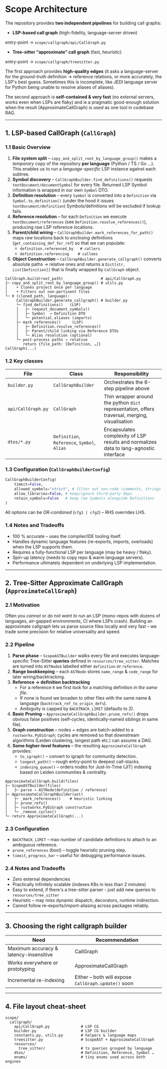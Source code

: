 # Scope Architecture

The repository provides **two independent pipelines** for building call graphs:

- **LSP-based call graph** (high-fidelity, language-server driven)

entry-point → `scope/callgraph/api/CallGraph.py`
- **Tree-sitter “approximate” call graph** (fast, heuristic)

entry-point → `scope/callgraph/treesitter.py`

The first approach provides **high-quality edges** (it asks a language-server for the *ground-truth* definition → reference relations, or more accurately, the LSP's best guess. Sometimes this is incomplete, like JEDI language server for Python being unable to resolve aliases of aliases).  

The second approach is **self-contained & very fast** (no external servers, works even when LSPs are flaky) and is a pragmatic good-enough solution when the result (ApproximateCallGraph) is used as one tool in codebase RAG.

---

## 1. LSP-based CallGraph (`CallGraph`)

### 1.1 Basic Overview

1. **File system split** – `copy_and_split_root_by_language_group()` makes a *temporary* copy of the repository **per language** (Python / TS / Go …).  This enables us to run a *language-specific* LSP instance against each subtree.
2. **Symbol discovery** – `CallGraphBuilder.find_definitions()` requests `textDocument/documentSymbol` for every file.  Returned LSP Symbol information is wrapped in our own `Symbol` DTO.
3. **Definition resolution** – every `Symbol` is converted into a `Definition` via `Symbol.to_definition()` (under the hood it issues `textDocument/definition`) Symbols/definitions will be excluded if lookup fails.
4. **Reference resolution** – for each `Definition` we execute `textDocument/references` (see `Definition.resolve_references()`), producing raw LSP reference locations.
5. **Parent/child wiring** – `CallGraphBuilder.mark_references_for_path()` maps raw locations back to *enclosing* definitions (`get_containing_def_for_ref`) so that we can populate:
   * `definition.referenced_by   # callers`
   * `definition.referencing    # callees`
6. **Object Construction** – `CallGraphBuilder.generate_callgraph()` converts absolute paths → relative ones and returns a `Dict[str, List[Definition]]` that is finally wrapped by `CallGraph` object.


```text
CallGraph.build(root_path)                 # api/CallGraph.py
├─ copy_and_split_root_by_language_group() # utils.py
│    • Clones project once per language
│    • Filters out non-pertinent files
└─ ∀ (cloned_path, language):
     CallGraphBuilder.generate_callgraph() # builder.py
     └─ find_definitions()   (LSP)
     │   ├─ request_document_symbols()
     │   ├─ Symbol  → Definition DTO
     │   └─ potential_aliases (imports)
     ├─ mark_references()     (LSP)
     │   ├─ Definition.resolve_references()
     │   ├─ Parent/child linking via Reference DTOs
     │   └─ Alias resolution (optional)
     └─ post-process paths → relative
        return {file_path: [Definition, …]}
CallGraph(...)
```

### 1.2 Key classes

| File | Class | Responsibility |
|------|-------|----------------|
| `builder.py` | `CallGraphBuilder` | Orchestrates the 6-step pipeline above |
| `api/CallGraph.py` | `CallGraph` | Thin wrapper around the python `dict` representation, offers traversal, merging, visualisation |
| `dtos/*.py` | `Definition`, `Reference`, `Symbol`, `Alias` | Encapsulates complexity of LSP results and normalizes data to lang-agnostic interface |

### 1.3 Configuration (`CallGraphBuilderConfig`)

```python
CallGraphBuilderConfig(
    timeit=False,
    allowed_symbols="strict", # filter out non-code (comments, strings …) see allowed enums
    allow_libraries=False, # keep/ignore third-party deps
    retain_symbols=False   # keep raw Symbols alongside Definitions
)
```

All options can be *OR-combined* (`cfg1 | cfg2`) – RHS overrides LHS.

### 1.4 Notes and Tradeoffs

- 100 % accurate – uses the compiler/IDE tooling itself.  
- Handles dynamic language features (re-exports, imports, overloads) when the LSP supports them.  
- Requires a fully-functional LSP per language (may be heavy / flaky).  
- Spin-up latency (needs to copy repo & warm language servers).
- Performance ultimately dependent on underlying LSP implementation.

---

## 2. Tree-Sitter Approximate CallGraph (`ApproximateCallGraph`)

### 2.1 Motivation
Often you *cannot* or *do not want to* run an LSP (mono-repos with dozens of languages, air-gapped environments, CI where LSPs crash).  Building an approximate callgraph lets us parse source files locally and very fast – we trade some precision for relative universality and speed.

### 2.2 Pipeline

1. **Parse phase** – `ScopeASTBuilder` walks every file and executes language-specific Tree-Sitter **queries** defined in `resources/tree_sitter`.  Matches are turned into `ASTNode`s labelled either `definition` or `reference`.
2. **Range bookkeeping** – each `ASTNode` stores `name_range` & `code_range` for later wiring/backtracking.
3. **Reference → definition backtracking**
   * For a reference `R` we first look for a matching definition *in the same file*.
   * If none is found we broaden to other files with the same name & language (`backtrack_ref_to_origin_defs`).
   * Ambiguity is capped by `BACKTRACK_LIMIT` (defaults to 2).
4. **Basic Pruning** – `ApproximateCallGraphBuilder.prune_refs()` drops obvious false positives (self-cycles, identically-named siblings in same file).
5. **Graph construction** – nodes + edges are batch-added to a `rustworkx.PyDiGraph`; cycles are removed so that downstream algorithms (Leiden clustering, longest path etc.) can assume a DAG.
6. **Some higher-level features** – the resulting `ApproximateCallGraph` provides:
   * `to_igraph()` – convert to igraph for community detection.
   * `longest_path()` – rough entry-point to deepest call-stacks.
   * `indexing_queue()` – orders nodes for Just-In-Time (JIT) indexing based on Leiden communities & centrality.

```text
ApproximateCallGraph.build(files)
├─ ScopeASTBuilder(files)
│   ├─ parse → ASTNode(definition / reference)
├─ ApproximateCallGraphBuilder(ast)
│   ├─ _mark_references()    # heuristic linking
│   ├─ prune_refs()
│   ├─ rustworkx.PyDiGraph construction
│   └─ _remove_cycles()
└─ return ApproximateCallGraph(...)
```

### 2.3 Configuration

* `BACKTRACK_LIMIT` – max number of candidate definitions to attach to an ambiguous reference.
* `prune_references` (bool) – toggle heuristic pruning step.
* `timeit`, `progress_bar` – useful for debugging performance issues.

### 2.4 Notes and Tradeoffs
- Zero external dependencies
- Practically infinitely scalable (indexes K8s in less than 2 minutes)
- Easy to extend, if there's a tree-sitter parser - just add new queries to `resources/tree_sitter`
- Heuristic – may miss dynamic dispatch, decorators, runtime indirection.  
- Cannot follow re-exports/import-aliasing across packages reliably.

---

## 3. Choosing the right callgraph builder

| Need | Recommendation |
|------|----------------|
|Maximum accuracy & latency-insensitive | CallGraph |
| Works everywhere or prototyping | ApproximateCallGraph |
| Incremental re-indexing | Either – both will expose `CallGraph.update()` soon |


---

## 4. File layout cheat-sheet

```text
scope/
  callgraph/
    api/CallGraph.py              # LSP CG 
    builder.py                    # LSP CG builder
    constants.py, utils.py        # helpers & language maps
    treesitter.py                 # ScopeAST + ApproximateCallGraph
    resources/
      tree_sitter/                # ts queries grouped by language
    dtos/                         # Definition, Reference, Symbol …
    enums/                        # tiny enums used across both engines
```
